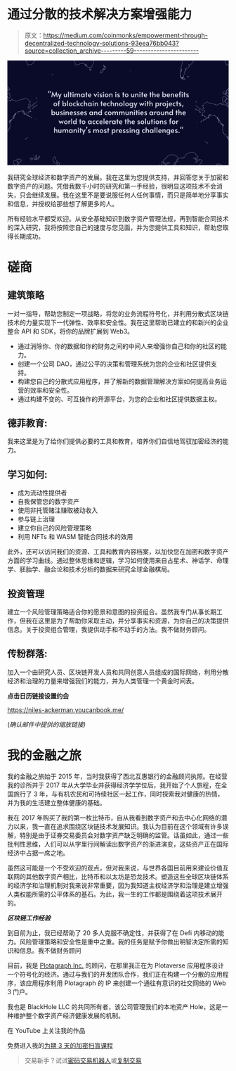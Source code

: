 # 通过分散的技术解决方案增强能力

> 原文：<https://medium.com/coinmonks/empowerment-through-decentralized-technology-solutions-93eea76bb043?source=collection_archive---------59----------------------->

![](img/0da071c118effc02a71c0ba359d473fa.png)

我研究全球经济和数字资产的发展。我在这里为您提供支持，并回答您关于加密和数字资产的问题。凭借我数千小时的研究和第一手经验，很明显这项技术不会消失，只会继续发展。我在这里不是要说服任何人任何事情，而只是简单地分享事实和信息，并授权给那些想了解更多的人。

所有经验水平都受欢迎。从安全基础知识到数字资产管理法规，再到智能合同技术的深入研究，我将按照您自己的速度与您见面，并为您提供工具和知识，帮助您取得长期成功。

# 磋商

## **建筑策略**

一对一指导，帮助您制定一项战略，将您的业务流程符号化，并利用分散式区块链技术的力量实现下一代弹性、效率和安全性。我在这里帮助已建立的和新兴的企业整合 API 和 SDK，将你的品牌扩展到 Web3。

*   通过消除你、你的数据和你的财务之间的中间人来增强你自己和你的社区的能力。
*   创建一个公司 DAO，通过公平的决策和管理系统为您的企业和社区提供支持。
*   构建您自己的分散式应用程序，并了解新的数据管理解决方案如何提高业务运营的效率和安全性。
*   通过构建不变的、可互操作的开源平台，为您的企业和社区提供数据主权。

## **德菲教育:**

我来这里是为了给你们提供必要的工具和教育，培养你们自信地驾驭加密经济的能力。

## **学习如何:**

*   成为流动性提供者
*   自我保管您的数字资产
*   使用非托管赌注赚取被动收入
*   参与链上治理
*   建立你自己的风险管理策略
*   利用 NFTs 和 WASM 智能合同技术的效用

此外，还可以访问我们的资源、工具和教育内容档案，以加快您在加密和数字资产方面的学习曲线。通过整体思维和逻辑，学习如何使用来自占星术、神话学、命理学、胚胎学、融合论和技术分析的数据来研究全球金融棋局。

## 投资管理

建立一个风险管理策略适合你的愿景和意图的投资组合。虽然我专门从事长期工作，但我在这里是为了帮助你采取主动，并分享事实和资源，为你自己的决策提供信息。关于投资组合管理，我提供动手和不动手的方法。我不做财务顾问。

## **传粉群落:**

加入一个由研究人员、区块链开发人员和共同创意人员组成的国际网络，利用分散经济和治理的力量来增强我们的能力，并为人类管理一个黄金时间表。

**点击日历链接设置约会**

https://niles-ackerman.youcanbook.me/

(*确认邮件中提供的缩放链接)*

# 我的金融之旅

我的金融之旅始于 2015 年，当时我获得了西北互惠银行的金融顾问执照。在经营我的诊所并于 2017 年从大学毕业并获得经济学学位后，我开始了个人旅程，在全国旅行了 3 年，与有机农民和可持续社区一起工作，同时探索我对健康的热情，并为我的生活建立整体健康的基础。

我在 2017 年购买了我的第一枚比特币，自从我看到数字资产和去中心化网络的潜力以来，我一直在追求围绕区块链技术发展知识。我认为目前在这个领域有许多误解，特别是由于证券交易委员会对数字资产缺乏明确的监管。话虽如此，通过一些批判性思维，人们可以从字里行间解读出数字资产的渐进演变，这些资产正在国际经济中占据一席之地。

虽然这可能是一个不受欢迎的观点，但对我来说，与世界各国目前用来建设价值互联网的其他数字资产相比，比特币和以太坊是恐龙技术。塑造这些全球区块链体系的经济学和治理机制对我来说非常重要，因为我知道主权经济学和治理是建立增强人类权能所需的公平体系的基石。为此，我一生的工作都是围绕着这项技术展开的。

***区块链工作经验***

到目前为止，我已经帮助了 20 多人克服不确定性，并获得了在 Defi 内移动的能力。风险管理策略和安全性是重中之重。我的任务是赋予你做出明智决定所需的知识和信息。我不做财务顾问

目前，我是 [Plotagraph Inc.](https://www.plotatoken.com/#about) 的顾问，在那里我正在为 Plotaverse 应用程序设计一个符号化的经济。通过与我们的开发团队合作，我们正在构建一个分散的应用程序，该应用程序利用 Plotagraph 的 IP 来创建一个通往有意识的社交网络的 Web 3 门户。

我也是 BlackHole LLC 的共同所有者，该公司管理我们的本地资产 Hole，这是一种维护整个数字资产经济健康发展的机制。

在 YouTube 上关注我的作品

免费进入我的[为期 3 天的加密扫盲课程](https://flow-state-activation.aweb.page/p/0f873307-6ce2-4e02-b53d-ff603899c645)

> 交易新手？试试[密码交易机器人](/coinmonks/crypto-trading-bot-c2ffce8acb2a)或[复制交易](/coinmonks/top-10-crypto-copy-trading-platforms-for-beginners-d0c37c7d698c)